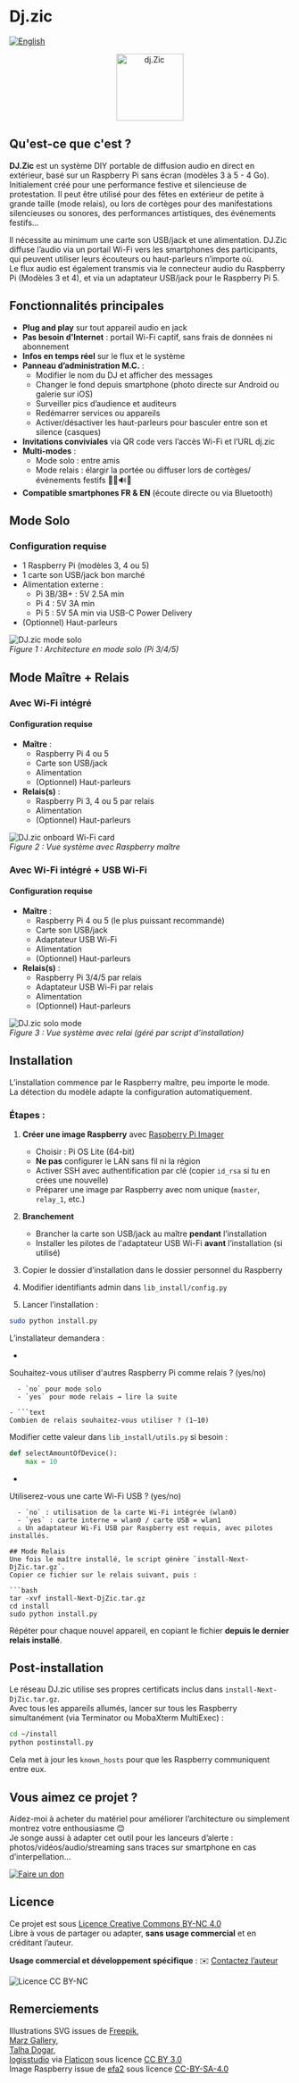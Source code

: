 # Dj.zic  
[![English](https://img.shields.io/badge/Language-Fran%C3%A7ais-blue)](README.md)

<p align="center">
  <img src="Doc/logo-120.svg" alt="dj.Zic" width="120"/>
</p>

## Qu'est-ce que c'est ?  
**DJ.Zic** est un système DIY portable de diffusion audio en direct en extérieur, basé sur un Raspberry Pi sans écran (modèles 3 à 5 - 4 Go).  
Initialement créé pour une performance festive et silencieuse de protestation. Il peut être utilisé pour des fêtes en extérieur de petite à grande taille (mode relais), ou lors de cortèges pour des manifestations silencieuses ou sonores, des performances artistiques, des événements festifs…

Il nécessite au minimum une carte son USB/jack et une alimentation. DJ.Zic diffuse l’audio via un portail Wi-Fi vers les smartphones des participants, qui peuvent utiliser leurs écouteurs ou haut-parleurs n’importe où.  
Le flux audio est également transmis via le connecteur audio du Raspberry Pi (Modèles 3 et 4), et via un adaptateur USB/jack pour le Raspberry Pi 5.

## Fonctionnalités principales  
- **Plug and play** sur tout appareil audio en jack  
- **Pas besoin d'Internet** : portail Wi-Fi captif, sans frais de données ni abonnement  
- **Infos en temps réel** sur le flux et le système  
- **Panneau d’administration M.C.** :  
  - Modifier le nom du DJ et afficher des messages  
  - Changer le fond depuis smartphone (photo directe sur Android ou galerie sur iOS)  
  - Surveiller pics d’audience et auditeurs  
  - Redémarrer services ou appareils  
  - Activer/désactiver les haut-parleurs pour basculer entre son et silence (casques)  
- **Invitations conviviales** via QR code vers l’accès Wi-Fi et l’URL dj.zic  
- **Multi-modes** :  
  - Mode solo : entre amis  
  - Mode relais : élargir la portée ou diffuser lors de cortèges/événements festifs 🚴‍♂️🔊🎶  
- **Compatible smartphones FR & EN** (écoute directe ou via Bluetooth)

## Mode Solo  
### Configuration requise  
- 1 Raspberry Pi (modèles 3, 4 ou 5)  
- 1 carte son USB/jack bon marché  
- Alimentation externe :  
  - Pi 3B/3B+ : 5V 2.5A min  
  - Pi 4 : 5V 3A min  
  - Pi 5 : 5V 5A min via USB-C Power Delivery  
- (Optionnel) Haut-parleurs

![DJ.zic mode solo](Doc/SoloMode.svg)  
*Figure 1 : Architecture en mode solo (Pi 3/4/5)*

## Mode Maître + Relais  
### Avec Wi-Fi intégré  
#### Configuration requise  
- **Maître** :  
  - Raspberry Pi 4 ou 5  
  - Carte son USB/jack  
  - Alimentation  
  - (Optionnel) Haut-parleurs  
- **Relais(s)** :  
  - Raspberry Pi 3, 4 ou 5 par relais  
  - Alimentation  
  - (Optionnel) Haut-parleurs  

![DJ.zic onboard Wi-Fi card](Doc/Wlan0Mode.svg)  
*Figure 2 : Vue système avec Raspberry maître*

### Avec Wi-Fi intégré + USB Wi-Fi  
#### Configuration requise  
- **Maître** :  
  - Raspberry Pi 4 ou 5 (le plus puissant recommandé)  
  - Carte son USB/jack  
  - Adaptateur USB Wi-Fi  
  - Alimentation  
  - (Optionnel) Haut-parleurs  
- **Relais(s)** :  
  - Raspberry Pi 3/4/5 par relais  
  - Adaptateur USB Wi-Fi par relais  
  - Alimentation  
  - (Optionnel) Haut-parleurs  

![DJ.zic solo mode](Doc/Wlan1Mode.svg)  
*Figure 3 : Vue système avec relai (géré par script d’installation)*

## Installation  
L’installation commence par le Raspberry maître, peu importe le mode.  
La détection du modèle adapte la configuration automatiquement.

### Étapes :  
1. **Créer une image Raspberry** avec [Raspberry Pi Imager](https://www.raspberrypi.com/software/)  
   - Choisir : Pi OS Lite (64-bit)  
   - **Ne pas** configurer le LAN sans fil ni la région  
   - Activer SSH avec authentification par clé (copier `id_rsa` si tu en crées une nouvelle)  
   - Préparer une image par Raspberry avec nom unique (`master`, `relay_1`, etc.)

2. **Branchement**  
   - Brancher la carte son USB/jack au maître **pendant** l’installation  
   - Installer les pilotes de l'adaptateur USB Wi-Fi **avant** l’installation (si utilisé)

3. Copier le dossier d’installation dans le dossier personnel du Raspberry  
4. Modifier identifiants admin dans `lib_install/config.py`  
5. Lancer l’installation :  
```bash
sudo python install.py
```

L’installateur demandera :  
- ```text
Souhaitez-vous utiliser d'autres Raspberry Pi comme relais ? (yes/no)
```  
  - `no` pour mode solo  
  - `yes` pour mode relais → lire la suite  

- ```text
Combien de relais souhaitez-vous utiliser ? (1–10)
```  
  Modifier cette valeur dans `lib_install/utils.py` si besoin :  
  ```python
  def selectAmountOfDevice():
      max = 10
  ```

- ```bash
Utiliserez-vous une carte Wi-Fi USB ? (yes/no)
```  
  - `no` : utilisation de la carte Wi-Fi intégrée (wlan0)  
  - `yes` : carte interne = wlan0 / carte USB = wlan1  
  ⚠️ Un adaptateur Wi-Fi USB par Raspberry est requis, avec pilotes installés.

## Mode Relais  
Une fois le maître installé, le script génère `install-Next-DjZic.tar.gz`.  
Copier ce fichier sur le relais suivant, puis :

```bash
tar -xvf install-Next-DjZic.tar.gz  
cd install  
sudo python install.py
```

Répéter pour chaque nouvel appareil, en copiant le fichier **depuis le dernier relais installé**.

## Post-installation  
Le réseau DJ.zic utilise ses propres certificats inclus dans `install-Next-DjZic.tar.gz`.  
Avec tous les appareils allumés, lancer sur tous les Raspberry simultanément (via Terminator ou MobaXterm MultiExec) :

```bash
cd ~/install  
python postinstall.py
```

Cela met à jour les `known_hosts` pour que les Raspberry communiquent entre eux.

## Vous aimez ce projet ?  
Aidez-moi à acheter du matériel pour améliorer l’architecture ou simplement montrez votre enthousiasme 😊  
Je songe aussi à adapter cet outil pour les lanceurs d’alerte : photos/vidéos/audio/streaming sans traces sur smartphone en cas d’interpellation…

[![Faire un don](https://www.paypalobjects.com/en_US/i/btn/btn_donateCC_LG.gif)](https://paypal.me/TGrandsart?country.x=FR&locale.x=fr_FR)

## Licence  
Ce projet est sous [Licence Creative Commons BY-NC 4.0](https://creativecommons.org/licenses/by-nc/4.0/deed.fr)  
Libre à vous de partager ou adapter, **sans usage commercial** et en créditant l’auteur.

**Usage commercial et développement spécifique** : ✉️ [Contactez l’auteur](mailto:thierry.grandsart@free.fr)

![Licence CC BY-NC](https://licensebuttons.net/l/by-nc/4.0/88x31.png)

## Remerciements  
Illustrations SVG issues de [Freepik](https://www.freepik.com),  
[Marz Gallery](https://www.flaticon.com/authors/marz-gallery),  
[Talha Dogar](https://www.flaticon.com/authors/talha-dogar),  
[logisstudio](https://www.flaticon.com/authors/logisstudio) via [Flaticon](https://www.flaticon.com) sous licence [CC BY 3.0](https://creativecommons.org/licenses/by/3.0/)  
Image Raspberry issue de [efa2](https://commons.wikimedia.org/wiki/File:Raspberry_Pi_B%2B_rev_1.2.svg) sous licence [CC-BY-SA-4.0](https://creativecommons.org/licenses/by-sa/4.0/)
